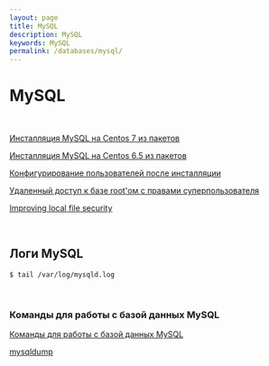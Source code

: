 ```yaml
---
layout: page
title: MySQL
description: MySQL
keywords: MySQL
permalink: /databases/mysql/
---
```


# MySQL

<br/>

[Инсталляция MySQL на Centos 7 из пакетов](/databases/mysql/installation/centos7/)

[Инсталляция MySQL на Centos 6.5 из пакетов](/databases/mysql/installation/)

[Конфигурирование пользователей после инсталляции](/databases/mysql/installation/users/)

[Удаленный доступ к базе root'ом с правами суперпользователя](/databases/mysql/root-connection/)

[Improving local file security](/databases/mysql/installation/security/)

<br/>

## Логи MySQL

    $ tail /var/log/mysqld.log

<br/>

### Команды для работы с базой данных MySQL

[Команды для работы с базой данных MySQL](/databases/mysql/commands/)

[mysqldump](/databases/mysql/mysqldump/)
